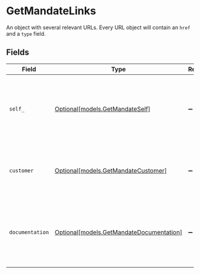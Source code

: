 # GetMandateLinks

An object with several relevant URLs. Every URL object will contain an `href` and a `type` field.


## Fields

| Field                                                                                      | Type                                                                                       | Required                                                                                   | Description                                                                                |
| ------------------------------------------------------------------------------------------ | ------------------------------------------------------------------------------------------ | ------------------------------------------------------------------------------------------ | ------------------------------------------------------------------------------------------ |
| `self_`                                                                                    | [Optional[models.GetMandateSelf]](../models/getmandateself.md)                             | :heavy_minus_sign:                                                                         | In v2 endpoints, URLs are commonly represented as objects with an `href` and `type` field. |
| `customer`                                                                                 | [Optional[models.GetMandateCustomer]](../models/getmandatecustomer.md)                     | :heavy_minus_sign:                                                                         | The API resource URL of the [customer](get-customer) that this mandate belongs to.         |
| `documentation`                                                                            | [Optional[models.GetMandateDocumentation]](../models/getmandatedocumentation.md)           | :heavy_minus_sign:                                                                         | In v2 endpoints, URLs are commonly represented as objects with an `href` and `type` field. |